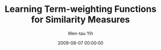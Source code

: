 ---
title: "Learning Term-weighting Functions for Similarity Measures"
collection: publications
permalink: /publication/2009-08-07-0030
date: 2009-08-07 00:00:00
author: 'Wen-tau Yih'
venue: 'EMNLP-2009'
---